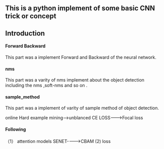 ## This is a python implement of some basic CNN trick or concept

## Introduction

#### Forward Backward
This part was a implement Forward and  Backward of the neural network.

#### nms
This part was a varity of nms implement about the object detection 
including the nms ,soft-nms and so on .

#### sample_method
This part was a implement of varity of sample method of object detection.

online Hard example mining-->unblanced CE LOSS--->Focal loss

#### Following 
（1） attention models     SENET---->CBAM
 (2)  loss   
 
 

 




